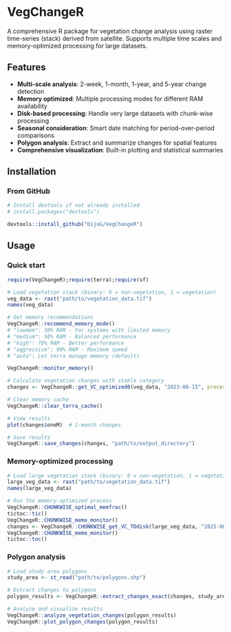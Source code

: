 # VegChangeR

A comprehensive R package for vegetation change analysis using raster time-series (stack) derived from satellite. Supports multiple time scales and memory-optimized processing for large datasets.

## Features

- **Multi-scale analysis**: 2-week, 1-month, 1-year, and 5-year change detection
- **Memory optimized**: Multiple processing modes for different RAM availability
- **Disk-based processing**: Handle very large datasets with chunk-wise processing
- **Seasonal consideration**: Smart date matching for period-over-period comparisons
- **Polygon analysis**: Extract and summarize changes for spatial features
- **Comprehensive visualization**: Built-in plotting and statistical summaries

## Installation

### From GitHub
```r
# Install devtools if not already installed
# install.packages("devtools")

devtools::install_github("DijoG/VegChangeR")
```
## Usage

### Quick start

```r
require(VegChangeR);require(terra);require(sf)

# Load vegetation stack (binary: 0 = non-vegetation, 1 = vegetation)
veg_data <- rast("path/to/vegetation_data.tif")
names(veg_data)

# Get memory recommendations
VegChangeR::recommend_memory_mode()
# "lowmem": 30% RAM - For systems with limited memory
# "medium": 50% RAM - Balanced performance
# "high": 70% RAM - Better performance
# "aggressive": 90% RAM - Maximum speed
# "auto": Let terra manage memory (default)

VegChangeR::monitor_memory()

# Calculate vegetation changes with stable category
changes <- VegChangeR::get_VC_optimized0(veg_data, "2023-06-15", processing_option = "medium")

# Clear memory cache
VegChangeR::clear_terra_cache()

# View results
plot(changes$oneM)  # 1-month changes

# Save results
VegChangeR::save_changes(changes, "path/to/output_directory")
```

### Memory-optimized processing

```r
# Load large vegetation stack (binary: 0 = non-vegetation, 1 = vegetation)
large_veg_data <- rast("path/to/vegetation_data.tif")
names(large_veg_data)

# Run the memory-optimized process 
VegChangeR::CHUNKWISE_optimal_memfrac()
tictoc::tic()
VegChangeR::CHUNKWISE_memo_monitor()
changes <- VegChangeR::CHUNKWISE_get_VC_TOdisk(large_veg_data, "2025-06-15", temp_dir = "D:/temp_processing", auto_optimize = TRUE)
VegChangeR::CHUNKWISE_memo_monitor()
tictoc::toc()
```

### Polygon analysis
```r
# Load study area polygons
study_area <- st_read("path/to/polygons.shp")

# Extract changes to polygons
polygon_results <- VegChangeR::extract_changes_exact(changes, study_area)

# Analyze and visualize results
VegChangeR::analyze_vegetation_changes(polygon_results)
VegChangeR::plot_polygon_changes(polygon_results)
```




